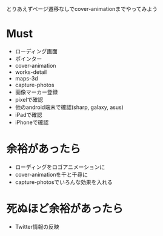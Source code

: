 とりあえずページ遷移なしでcover-animationまでやってみよう

# Must
- ローディング画面
- ポインター
- cover-animation
- works-detail
- maps-3d
- capture-photos
- 画像マーカー登録
- pixelで確認
- 他のandroid端末で確認(sharp, galaxy, asus)
- iPadで確認
- iPhoneで確認

# 余裕があったら
- ローディングをロゴアニメーションに
- cover-animationを千と千尋に
- capture-photosでいろんな効果を入れる

# 死ぬほど余裕があったら
- Twitter情報の反映